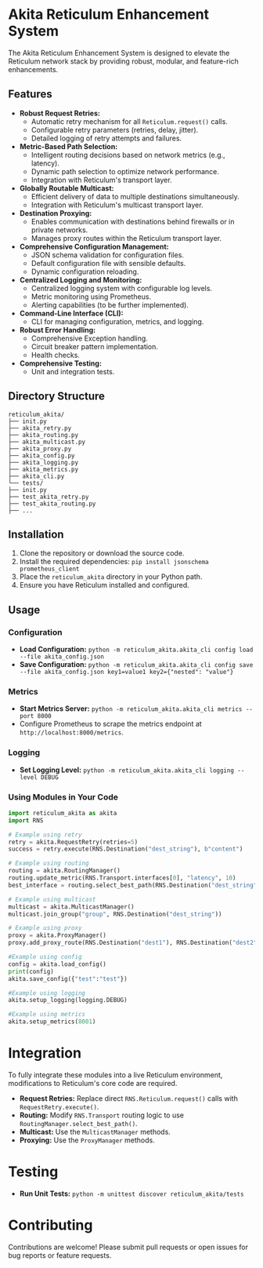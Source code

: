 # Akita Reticulum Enhancement System

The Akita Reticulum Enhancement System is designed to elevate the Reticulum network stack by providing robust, modular, and feature-rich enhancements.

## Features

* **Robust Request Retries:**
    * Automatic retry mechanism for all `Reticulum.request()` calls.
    * Configurable retry parameters (retries, delay, jitter).
    * Detailed logging of retry attempts and failures.
* **Metric-Based Path Selection:**
    * Intelligent routing decisions based on network metrics (e.g., latency).
    * Dynamic path selection to optimize network performance.
    * Integration with Reticulum's transport layer.
* **Globally Routable Multicast:**
    * Efficient delivery of data to multiple destinations simultaneously.
    * Integration with Reticulum's multicast transport layer.
* **Destination Proxying:**
    * Enables communication with destinations behind firewalls or in private networks.
    * Manages proxy routes within the Reticulum transport layer.
* **Comprehensive Configuration Management:**
    * JSON schema validation for configuration files.
    * Default configuration file with sensible defaults.
    * Dynamic configuration reloading.
* **Centralized Logging and Monitoring:**
    * Centralized logging system with configurable log levels.
    * Metric monitoring using Prometheus.
    * Alerting capabilities (to be further implemented).
* **Command-Line Interface (CLI):**
    * CLI for managing configuration, metrics, and logging.
* **Robust Error Handling:**
    * Comprehensive Exception handling.
    * Circuit breaker pattern implementation.
    * Health checks.
* **Comprehensive Testing:**
    * Unit and integration tests.

## Directory Structure

```
reticulum_akita/
├── init.py
├── akita_retry.py
├── akita_routing.py
├── akita_multicast.py
├── akita_proxy.py
├── akita_config.py
├── akita_logging.py
├── akita_metrics.py
├── akita_cli.py
└── tests/
├── init.py
├── test_akita_retry.py
├── test_akita_routing.py
├── ...
```
## Installation

1.  Clone the repository or download the source code.
2.  Install the required dependencies: `pip install jsonschema prometheus_client`
3.  Place the `reticulum_akita` directory in your Python path.
4.  Ensure you have Reticulum installed and configured.

## Usage

### Configuration

* **Load Configuration:** `python -m reticulum_akita.akita_cli config load --file akita_config.json`
* **Save Configuration:** `python -m reticulum_akita.akita_cli config save --file akita_config.json key1=value1 key2={"nested": "value"}`

### Metrics

* **Start Metrics Server:** `python -m reticulum_akita.akita_cli metrics --port 8000`
* Configure Prometheus to scrape the metrics endpoint at `http://localhost:8000/metrics`.

### Logging

* **Set Logging Level:** `python -m reticulum_akita.akita_cli logging --level DEBUG`

### Using Modules in Your Code

```python
import reticulum_akita as akita
import RNS

# Example using retry
retry = akita.RequestRetry(retries=5)
success = retry.execute(RNS.Destination("dest_string"), b"content")

# Example using routing
routing = akita.RoutingManager()
routing.update_metric(RNS.Transport.interfaces[0], "latency", 10)
best_interface = routing.select_best_path(RNS.Destination("dest_string"))

# Example using multicast
multicast = akita.MulticastManager()
multicast.join_group("group", RNS.Destination("dest_string"))

# Example using proxy
proxy = akita.ProxyManager()
proxy.add_proxy_route(RNS.Destination("dest1"), RNS.Destination("dest2"))

#Example using config
config = akita.load_config()
print(config)
akita.save_config({"test":"test"})

#Example using logging
akita.setup_logging(logging.DEBUG)

#Example using metrics
akita.setup_metrics(8001)
```

# Integration

To fully integrate these modules into a live Reticulum environment, modifications to Reticulum's core code are required.

* **Request Retries:** Replace direct `RNS.Reticulum.request()` calls with `RequestRetry.execute()`.
* **Routing:** Modify `RNS.Transport` routing logic to use `RoutingManager.select_best_path()`.
* **Multicast:** Use the `MulticastManager` methods.
* **Proxying:** Use the `ProxyManager` methods.

# Testing

* **Run Unit Tests:** `python -m unittest discover reticulum_akita/tests`

# Contributing

Contributions are welcome! Please submit pull requests or open issues for bug reports or feature requests.
